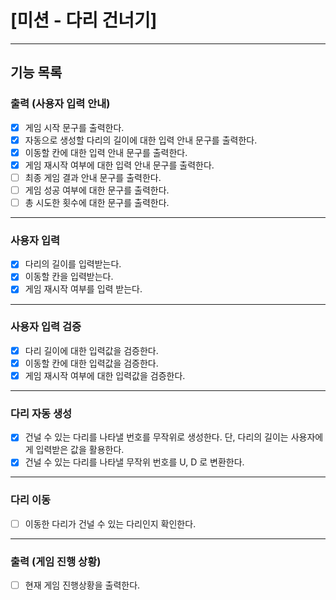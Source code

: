 # [미션 - 다리 건너기]

---

## 기능 목록


### 출력 (사용자 입력 안내)

- [x] 게임 시작 문구를 출력한다.
- [x] 자동으로 생성할 다리의 길이에 대한 입력 안내 문구를 출력한다.
- [x] 이동할 칸에 대한 입력 안내 문구를 출력한다.
- [x] 게임 재시작 여부에 대한 입력 안내 문구를 출력한다.
- [ ] 최종 게임 결과 안내 문구를 출력한다.
- [ ] 게임 성공 여부에 대한 문구를 출력한다.
- [ ] 총 시도한 횟수에 대한 문구를 출력한다.

---

### 사용자 입력

- [x] 다리의 길이를 입력받는다.
- [x] 이동할 칸을 입력받는다.
- [x] 게임 재시작 여부를 입력 받는다.

---

### 사용자 입력 검증

- [x] 다리 길이에 대한 입력값을 검증한다.
- [x] 이동할 칸에 대한 입력값을 검증한다.
- [x] 게임 재시작 여부에 대한 입력값을 검증한다.

---

### 다리 자동 생성

- [x] 건널 수 있는 다리를 나타낼 번호를 무작위로 생성한다. 단, 다리의 길이는 사용자에게 입력받은 값을 활용한다.
- [x] 건널 수 있는 다리를 나타낼 무작위 번호를 U, D 로 변환한다.

---

### 다리 이동

- [ ] 이동한 다리가 건널 수 있는 다리인지 확인한다.

---

### 출력 (게임 진행 상황)

- [ ] 현재 게임 진행상황을 출력한다.
